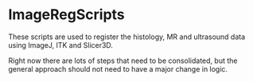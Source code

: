ImageRegScripts
===============

These scripts are used to register the histology, MR and ultrasound data using ImageJ, ITK and Slicer3D.

Right now there are lots of steps that need to be consolidated, but the general approach should not need to have a major change in logic.
